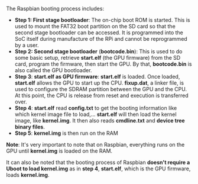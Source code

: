 The Raspbian booting process includes:
* **Step 1: First stage bootloader**: The on-chip boot ROM is started. This is used to mount the FAT32 boot partition on the SD card so that the second stage bootloader can be accessed. It is programmed into the SoC itself during manufacture of the RPi and cannot be reprogrammed by a user.
* **Step 2: Second stage bootloader** (**bootcode.bin**): This is used to do some basic setup, retrieve **start.elf** (the GPU firmware) from the SD card, program the firmware, then start the GPU. By that, **bootcode.bin** is also called the GPU bootloader.
* **Step 3**: **start.elf as GPU firmware**: **start.elf** is loaded. Once loaded, **start.elf** allows the GPU to start up the CPU. **fixup.dat**, a linker file, is used to configure the SDRAM partition between the GPU and the CPU. At this point, the CPU is release from reset and execution is transferred over.
* **Step 4**: **start.elf** read **config.txt** to get the booting information like which kernel image file to load,... **start.elf** will then load the kernel image, like **kernel.img**. It then also reads **cmdline.txt** and **device tree binary files**.
* **Step 5**: **kernel.img** is then run on the RAM

**Note**: It's very important to note that on Raspbian, everything runs on the GPU until **kernel.img** is loaded on the RAM.

It can also be noted that the booting process of Raspbian **doesn't require a Uboot to load kernel.img** as in **step 4**, **start.elf**, which is the GPU firmware, loads **kernel.img**.
